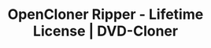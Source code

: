 ---
title: OpenCloner Ripper - Lifetime License | DVD-Cloner
metaItems: # seo 内容
  - name: description
    content: OpenCloner Ripper - Lifetime License | DVD-Cloner
  - name: keywords
    content: 
layout: fluid
template: product
pagify: true #页面化
model: OCRL
handleName: OpenCloner Ripper Lifetime
name: OpenCloner Ripper Lifetime
type: 
boxes:
  - imageUrl: ocr2021-box.png #默认盒子图
desc:
  shortText: OpenCloner Ripper - Lifetime License
  longText: |
    OpenCloner Ripper - Lifetime License
  bgStyle: 
areaTop:
  name: OCRL Desc
  title: #默认为 productName
  
  bgStyle: 
    default: dark
    imageUrl: ocr2019-liftime-box.png       
---